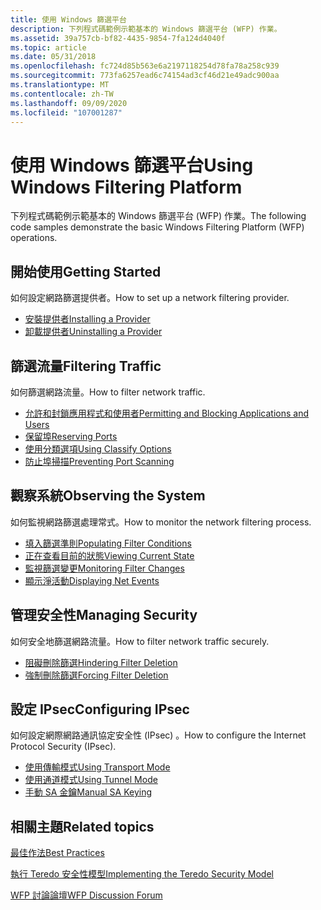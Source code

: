 ```yaml
---
title: 使用 Windows 篩選平台
description: 下列程式碼範例示範基本的 Windows 篩選平台 (WFP) 作業。
ms.assetid: 39a757cb-bf82-4435-9854-7fa124d4040f
ms.topic: article
ms.date: 05/31/2018
ms.openlocfilehash: fc724d85b563e6a2197118254d78fa78a258c939
ms.sourcegitcommit: 773fa6257ead6c74154ad3cf46d21e49adc900aa
ms.translationtype: MT
ms.contentlocale: zh-TW
ms.lasthandoff: 09/09/2020
ms.locfileid: "107001287"
---
```

# <a name="using-windows-filtering-platform"></a><span data-ttu-id="6d673-103">使用 Windows 篩選平台</span><span class="sxs-lookup"><span data-stu-id="6d673-103">Using Windows Filtering Platform</span></span>

<span data-ttu-id="6d673-104">下列程式碼範例示範基本的 Windows 篩選平台 (WFP) 作業。</span><span class="sxs-lookup"><span data-stu-id="6d673-104">The following code samples demonstrate the basic Windows Filtering Platform (WFP) operations.</span></span>

## <a name="getting-started"></a><span data-ttu-id="6d673-105">開始使用</span><span class="sxs-lookup"><span data-stu-id="6d673-105">Getting Started</span></span>

<span data-ttu-id="6d673-106">如何設定網路篩選提供者。</span><span class="sxs-lookup"><span data-stu-id="6d673-106">How to set up a network filtering provider.</span></span>

-   [<span data-ttu-id="6d673-107">安裝提供者</span><span class="sxs-lookup"><span data-stu-id="6d673-107">Installing a Provider</span></span>](installing-a-provider.md)
-   [<span data-ttu-id="6d673-108">卸載提供者</span><span class="sxs-lookup"><span data-stu-id="6d673-108">Uninstalling a Provider</span></span>](uninstalling-a-provider.md)

## <a name="filtering-traffic"></a><span data-ttu-id="6d673-109">篩選流量</span><span class="sxs-lookup"><span data-stu-id="6d673-109">Filtering Traffic</span></span>

<span data-ttu-id="6d673-110">如何篩選網路流量。</span><span class="sxs-lookup"><span data-stu-id="6d673-110">How to filter network traffic.</span></span>

-   [<span data-ttu-id="6d673-111">允許和封鎖應用程式和使用者</span><span class="sxs-lookup"><span data-stu-id="6d673-111">Permitting and Blocking Applications and Users</span></span>](permitting-and-blocking-applications-and-users.md)
-   [<span data-ttu-id="6d673-112">保留埠</span><span class="sxs-lookup"><span data-stu-id="6d673-112">Reserving Ports</span></span>](reserving-ports.md)
-   [<span data-ttu-id="6d673-113">使用分類選項</span><span class="sxs-lookup"><span data-stu-id="6d673-113">Using Classify Options</span></span>](using-classify-options.md)
-   [<span data-ttu-id="6d673-114">防止埠掃描</span><span class="sxs-lookup"><span data-stu-id="6d673-114">Preventing Port Scanning</span></span>](preventing-port-scanning.md)

## <a name="observing-the-system"></a><span data-ttu-id="6d673-115">觀察系統</span><span class="sxs-lookup"><span data-stu-id="6d673-115">Observing the System</span></span>

<span data-ttu-id="6d673-116">如何監視網路篩選處理常式。</span><span class="sxs-lookup"><span data-stu-id="6d673-116">How to monitor the network filtering process.</span></span>

-   [<span data-ttu-id="6d673-117">填入篩選準則</span><span class="sxs-lookup"><span data-stu-id="6d673-117">Populating Filter Conditions</span></span>](populating-filter-conditions.md)
-   [<span data-ttu-id="6d673-118">正在查看目前的狀態</span><span class="sxs-lookup"><span data-stu-id="6d673-118">Viewing Current State</span></span>](viewing-current-state.md)
-   [<span data-ttu-id="6d673-119">監視篩選變更</span><span class="sxs-lookup"><span data-stu-id="6d673-119">Monitoring Filter Changes</span></span>](monitoring-filter-changes.md)
-   [<span data-ttu-id="6d673-120">顯示淨活動</span><span class="sxs-lookup"><span data-stu-id="6d673-120">Displaying Net Events</span></span>](displaying-net-events.md)

## <a name="managing-security"></a><span data-ttu-id="6d673-121">管理安全性</span><span class="sxs-lookup"><span data-stu-id="6d673-121">Managing Security</span></span>

<span data-ttu-id="6d673-122">如何安全地篩選網路流量。</span><span class="sxs-lookup"><span data-stu-id="6d673-122">How to filter network traffic securely.</span></span>

-   [<span data-ttu-id="6d673-123">阻礙刪除篩選</span><span class="sxs-lookup"><span data-stu-id="6d673-123">Hindering Filter Deletion</span></span>](hindering-filter-deletion.md)
-   [<span data-ttu-id="6d673-124">強制刪除篩選</span><span class="sxs-lookup"><span data-stu-id="6d673-124">Forcing Filter Deletion</span></span>](forcing-filter-deletion.md)

## <a name="configuring-ipsec"></a><span data-ttu-id="6d673-125">設定 IPsec</span><span class="sxs-lookup"><span data-stu-id="6d673-125">Configuring IPsec</span></span>

<span data-ttu-id="6d673-126">如何設定網際網路通訊協定安全性 (IPsec) 。</span><span class="sxs-lookup"><span data-stu-id="6d673-126">How to configure the Internet Protocol Security (IPsec).</span></span>

-   [<span data-ttu-id="6d673-127">使用傳輸模式</span><span class="sxs-lookup"><span data-stu-id="6d673-127">Using Transport Mode</span></span>](using-transport-mode.md)
-   [<span data-ttu-id="6d673-128">使用通道模式</span><span class="sxs-lookup"><span data-stu-id="6d673-128">Using Tunnel Mode</span></span>](using-tunnel-mode.md)
-   [<span data-ttu-id="6d673-129">手動 SA 金鑰</span><span class="sxs-lookup"><span data-stu-id="6d673-129">Manual SA Keying</span></span>](manual-sa-keying.md)

## <a name="related-topics"></a><span data-ttu-id="6d673-130">相關主題</span><span class="sxs-lookup"><span data-stu-id="6d673-130">Related topics</span></span>

<dl> <dt>

[<span data-ttu-id="6d673-131">最佳作法</span><span class="sxs-lookup"><span data-stu-id="6d673-131">Best Practices</span></span>](best-practices.md)
</dt> <dt>

[<span data-ttu-id="6d673-132">執行 Teredo 安全性模型</span><span class="sxs-lookup"><span data-stu-id="6d673-132">Implementing the Teredo Security Model</span></span>](/windows/desktop/Teredo/implementing-the-teredo-security-model)
</dt> <dt>

[<span data-ttu-id="6d673-133">WFP 討論論壇</span><span class="sxs-lookup"><span data-stu-id="6d673-133">WFP Discussion Forum</span></span>](https://social.msdn.microsoft.com/forums/wfp/threads/)
</dt> </dl>

 

 